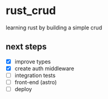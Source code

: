 # rust_crud

learning rust by building a simple crud

## next steps

- [x] improve types
- [x] create auth middleware
- [ ] integration tests
- [ ] front-end (astro)
- [ ] deploy
